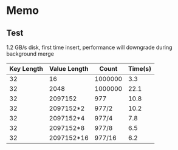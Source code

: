 # Memo

## Test

1.2 GB/s disk, first time insert, performance will downgrade during background merge

| Key Length | Value Length | Count  |  Time(s) |
| ---------   | -------- | -------- | -------------- |
| 32 | 16 | 1000000  | 3.3 |
| 32 | 2048 | 1000000  | 22.1 |
| 32 | 2097152 | 977  | 10.8 |
| 32 | 2097152*2 | 977/2  | 10.2 |
| 32 | 2097152*4 | 977/4  | 7.8 |
| 32 | 2097152*8 | 977/8  | 6.5 |
| 32 | 2097152*16 | 977/16  | 6.2 |
